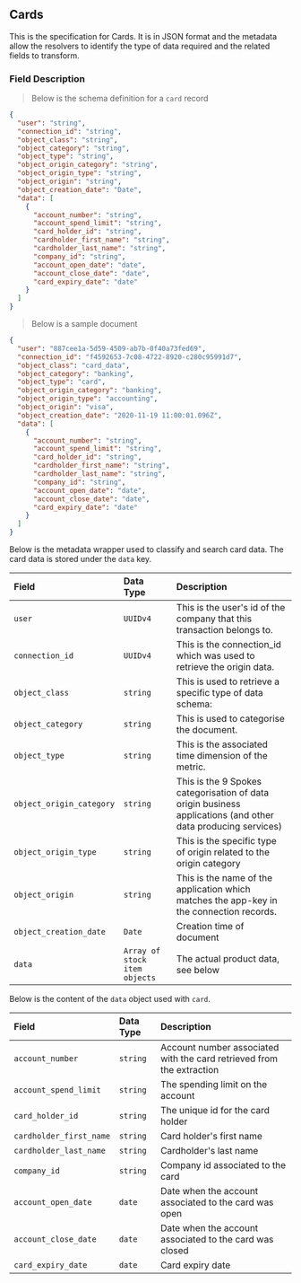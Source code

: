 ## Cards

This is the specification for Cards. It is in JSON format and the metadata allow the resolvers to identify the type of data required and the related fields to transform.

### Field Description

> Below is the schema definition for a `card` record

```json
{
  "user": "string",
  "connection_id": "string",
  "object_class": "string",
  "object_category": "string",
  "object_type": "string",
  "object_origin_category": "string",
  "object_origin_type": "string",
  "object_origin": "string",
  "object_creation_date": "Date",
  "data": [
    {
      "account_number": "string",
      "account_spend_limit": "string",
      "card_holder_id": "string",
      "cardholder_first_name": "string",
      "cardholder_last_name": "string",
      "company_id": "string",
      "account_open_date": "date",
      "account_close_date": "date",
      "card_expiry_date": "date"
    }
  ]
}
```

> Below is a sample document

```json
{
  "user": "887cee1a-5d59-4509-ab7b-0f40a73fed69",
  "connection_id": "f4592653-7c08-4722-8920-c280c95991d7",
  "object_class": "card_data",
  "object_category": "banking",
  "object_type": "card",
  "object_origin_category": "banking",
  "object_origin_type": "accounting",
  "object_origin": "visa",
  "object_creation_date": "2020-11-19 11:00:01.096Z",
  "data": [
    {
      "account_number": "string",
      "account_spend_limit": "string",
      "card_holder_id": "string",
      "cardholder_first_name": "string",
      "cardholder_last_name": "string",
      "company_id": "string",
      "account_open_date": "date",
      "account_close_date": "date",
      "card_expiry_date": "date"
    }
  ]
}
```

Below is the metadata wrapper used to classify and search card data. The card data is stored under the `data` key.

| Field                    | Data Type        | Description                                                  |
| :----------------------- | :--------------- | :----------------------------------------------------------- |
| `user`                   | `UUIDv4`         | This is the user's id of the company that this transaction belongs to. |
| `connection_id`          | `UUIDv4`         | This is the connection_id which was used to retrieve the origin data. |
| `object_class`           | `string`         | This is used to retrieve a specific type of data schema:     |
| `object_category`        | `string`         | This is used to categorise the document.                     |
| `object_type`            | `string`         | This is the associated time dimension of the metric.         |
| `object_origin_category` | `string`         | This is the 9 Spokes categorisation of data origin business applications (and other data producing services) |
| `object_origin_type`     | `string`         | This is the specific type of origin related to the origin category |
| `object_origin`          | `string`         | This is the name of the application which matches the app-key in the connection records. |
| `object_creation_date`   | `Date`           | Creation time of document                                    |
| `data`                   | `Array of stock item objects` | The actual product data, see below                           |

Below is the content of the `data` object used with `card`.

| Field                          | Data Type | Description                                         |
| :----------------------------- | :-------- | :-------------------------------------------------- |
| `account_number`                      | `string`  | Account number associated with the card retrieved from the extraction   |
| `account_spend_limit`                    | `string`  | The spending limit on the account |
| `card_holder_id`                | `string`  | The unique id for the card holder         |
| `cardholder_first_name`              | `string`  | Card holder's first name                     |
| `cardholder_last_name` | `string` | Cardholder's last name                    |
| `company_id`                  | `string`  | Company id associated to the card  |
| `account_open_date`                  | `date`  | Date when the account associated to the card was open  |
| `account_close_date`                  | `date`  | Date when the account associated to the card was closed  |
| `card_expiry_date`                  | `date`  | Card expiry date  |